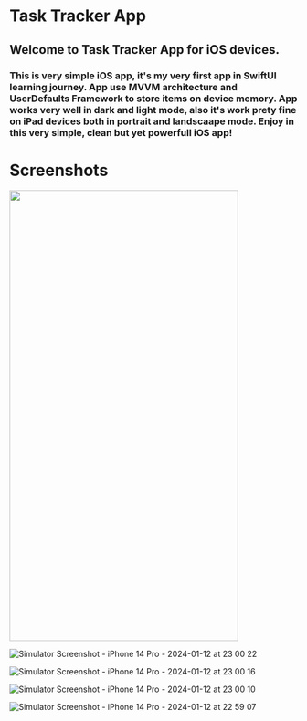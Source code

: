 # Task Tracker App

## Welcome to Task Tracker App for iOS devices. 

### This is very simple iOS app, it's my very first app in SwiftUI learning journey. App use MVVM architecture and UserDefaults Framework to store items on device memory. App works very well in dark and light mode, also it's work prety fine on iPad devices both in portrait and landscaape mode. Enjoy in this very simple, clean but yet powerfull iOS app!

# Screenshots

<img src="https://cloud.githubusercontent.com/assets/yourgif.gif](https://github.com/milenkovicdev/TaskTracker/assets/153915818/d35ad6ec-96d6-4a3f-8ffe-d20195d546bc" width="400" height="790">

![Simulator Screenshot - iPhone 14 Pro - 2024-01-12 at 23 00 22](https://github.com/milenkovicdev/TaskTracker/assets/153915818/d35ad6ec-96d6-4a3f-8ffe-d20195d546bc)

![Simulator Screenshot - iPhone 14 Pro - 2024-01-12 at 23 00 16](https://github.com/milenkovicdev/TaskTracker/assets/153915818/47ba355c-0f45-447c-8c10-0f17f1f2656c)

![Simulator Screenshot - iPhone 14 Pro - 2024-01-12 at 23 00 10](https://github.com/milenkovicdev/TaskTracker/assets/153915818/5c71e776-192e-4623-8691-e85a1d412dd6)

![Simulator Screenshot - iPhone 14 Pro - 2024-01-12 at 22 59 07](https://github.com/milenkovicdev/TaskTracker/assets/153915818/5435c05c-ec82-4fd8-9979-305e3165b519)

